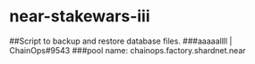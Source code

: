 # near-stakewars-iii
##Script to backup and restore database files.
###aaaaallll | ChainOps#9543
###pool name: chainops.factory.shardnet.near
